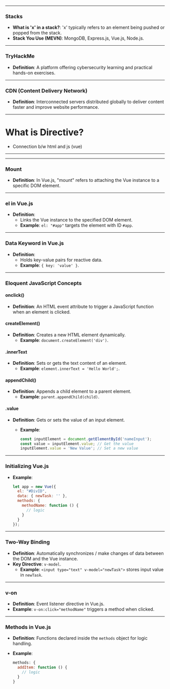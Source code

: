
---

### Stacks

- **What is 'x' in a stack?**: 'x' typically refers to an element being pushed or popped from the stack.
- **Stack You Use (MEVN)**: MongoDB, Express.js, Vue.js, Node.js.

---

### TryHackMe

- **Definition**: A platform offering cybersecurity learning and practical hands-on exercises.

---

### CDN (Content Delivery Network)

- **Definition**: Interconnected servers distributed globally to deliver content faster and improve website performance.


---
# What is Directive?

- Connection b/w html and js (vue)

---


---
### Mount

- **Definition**: In Vue.js, "mount" refers to attaching the Vue instance to a specific DOM element.

---

### el in Vue.js

- **Definition**:
    - Links the Vue instance to the specified DOM element.
    - **Example**: `el: "#app"` targets the element with ID `#app`.

---

### Data Keyword in Vue.js

- **Definition**:
    - Holds key-value pairs for reactive data.
    - **Example**: `{ key: 'value' }`.

---

### Eloquent JavaScript Concepts

#### onclick()

- **Definition**: An HTML event attribute to trigger a JavaScript function when an element is clicked.

#### createElement()

- **Definition**: Creates a new HTML element dynamically.
    - **Example**: `document.createElement('div')`.

#### .innerText

- **Definition**: Sets or gets the text content of an element.
    - **Example**: `element.innerText = 'Hello World';`.

#### appendChild()

- **Definition**: Appends a child element to a parent element.
    - **Example**: `parent.appendChild(child)`.

#### .value

- **Definition**: Gets or sets the value of an input element.
    - **Example**:
        
        ```javascript
        const inputElement = document.getElementById('nameInput');
        const value = inputElement.value; // Get the value
        inputElement.value = 'New Value'; // Set a new value
        ```
        

---

### Initializing Vue.js

- **Example**:
    
    ```javascript
    let app = new Vue({
      el: "#DivID",
      data: { newTask: '' },
      methods: {
        methodName: function () {
          // logic
        }
      }
    });
    ```
    

---

### Two-Way Binding

- **Definition**: Automatically synchronizes / make changes of data between the DOM and the Vue instance.
- **Key Directive**: `v-model`.
    - **Example**: `<input type="text" v-model="newTask">` stores input value in `newTask`.

---
### v-on

- **Definition**: Event listener directive in Vue.js.
- **Example**: `v-on:click="methodName"` triggers a method when clicked.

---

### Methods in Vue.js

- **Definition**: Functions declared inside the `methods` object for logic handling.
- **Example**:
    
    ```javascript
    methods: {
      addItem: function () {
        // logic
      }
    }
    ```